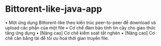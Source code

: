 # Bittorent-like-java-app
•	Một ứng dụng Bittorent-like theo kiến trúc peer-to-peer để download và upload các phần của một file
•	Cơ chế đảm bảo tính tin cậy cho giao thức tầng ứng dụng
•	[Nâng cao] Cơ chế kiểm soát tắt nghẽn
•	[Nâng cao] Cơ chế cân bằng tải để tối ưu hoá thời gian truyền file.

